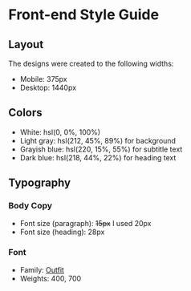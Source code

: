 # Front-end Style Guide

## Layout

The designs were created to the following widths:

- Mobile: 375px
- Desktop: 1440px

## Colors

- White: hsl(0, 0%, 100%)
- Light gray: hsl(212, 45%, 89%) for background
- Grayish blue: hsl(220, 15%, 55%) for subtitle text
- Dark blue: hsl(218, 44%, 22%) for heading text

## Typography

### Body Copy

- Font size (paragraph): ~~15px~~ I used 20px
- Font size (heading): 28px 

### Font

- Family: [Outfit](https://fonts.google.com/specimen/Outfit)
- Weights: 400, 700
